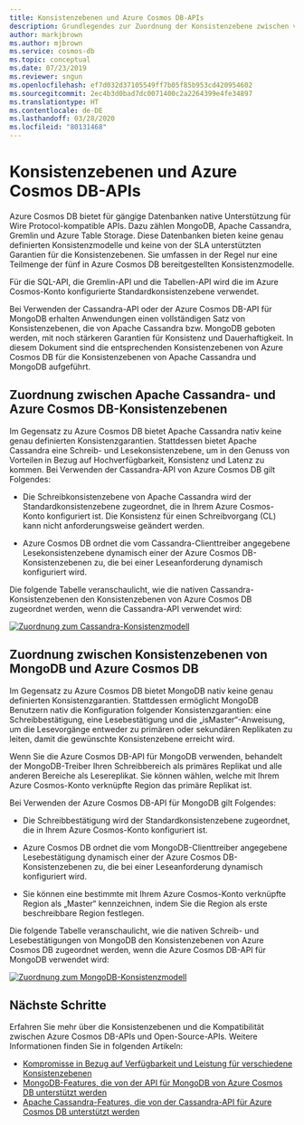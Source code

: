 ```yaml
---
title: Konsistenzebenen und Azure Cosmos DB-APIs
description: Grundlegendes zur Zuordnung der Konsistenzebene zwischen verschiedenen APIs in Azure Cosmos DB und Apache Cassandra, MongoDB
author: markjbrown
ms.author: mjbrown
ms.service: cosmos-db
ms.topic: conceptual
ms.date: 07/23/2019
ms.reviewer: sngun
ms.openlocfilehash: ef7d032d37105549ff7b05f85b953cd420954602
ms.sourcegitcommit: 2ec4b3d0bad7dc0071400c2a2264399e4fe34897
ms.translationtype: HT
ms.contentlocale: de-DE
ms.lasthandoff: 03/28/2020
ms.locfileid: "80131468"
---
```

# <a name="consistency-levels-and-azure-cosmos-db-apis"></a>Konsistenzebenen und Azure Cosmos DB-APIs

Azure Cosmos DB bietet für gängige Datenbanken native Unterstützung für Wire Protocol-kompatible APIs. Dazu zählen MongoDB, Apache Cassandra, Gremlin und Azure Table Storage. Diese Datenbanken bieten keine genau definierten Konsistenzmodelle und keine von der SLA unterstützten Garantien für die Konsistenzebenen. Sie umfassen in der Regel nur eine Teilmenge der fünf in Azure Cosmos DB bereitgestellten Konsistenzmodelle. 

Für die SQL-API, die Gremlin-API und die Tabellen-API wird die im Azure Cosmos-Konto konfigurierte Standardkonsistenzebene verwendet. 

Bei Verwenden der Cassandra-API oder der Azure Cosmos DB-API für MongoDB erhalten Anwendungen einen vollständigen Satz von Konsistenzebenen, die von Apache Cassandra bzw. MongoDB geboten werden, mit noch stärkeren Garantien für Konsistenz und Dauerhaftigkeit. In diesem Dokument sind die entsprechenden Konsistenzebenen von Azure Cosmos DB für die Konsistenzebenen von Apache Cassandra und MongoDB aufgeführt.

## <a name="mapping-between-apache-cassandra-and-azure-cosmos-db-consistency-levels"></a><a id="cassandra-mapping"></a>Zuordnung zwischen Apache Cassandra- und Azure Cosmos DB-Konsistenzebenen

Im Gegensatz zu Azure Cosmos DB bietet Apache Cassandra nativ keine genau definierten Konsistenzgarantien.  Stattdessen bietet Apache Cassandra eine Schreib- und Lesekonsistenzebene, um in den Genuss von Vorteilen in Bezug auf Hochverfügbarkeit, Konsistenz und Latenz zu kommen. Bei Verwenden der Cassandra-API von Azure Cosmos DB gilt Folgendes: 

* Die Schreibkonsistenzebene von Apache Cassandra wird der Standardkonsistenzebene zugeordnet, die in Ihrem Azure Cosmos-Konto konfiguriert ist. Die Konsistenz für einen Schreibvorgang (CL) kann nicht anforderungsweise geändert werden.

* Azure Cosmos DB ordnet die vom Cassandra-Clienttreiber angegebene Lesekonsistenzebene dynamisch einer der Azure Cosmos DB-Konsistenzebenen zu, die bei einer Leseanforderung dynamisch konfiguriert wird. 

Die folgende Tabelle veranschaulicht, wie die nativen Cassandra-Konsistenzebenen den Konsistenzebenen von Azure Cosmos DB zugeordnet werden, wenn die Cassandra-API verwendet wird:  

[![Zuordnung zum Cassandra-Konsistenzmodell](./media/consistency-levels-across-apis/consistency-model-mapping-cassandra.png)](./media/consistency-levels-across-apis/consistency-model-mapping-cassandra.png#lightbox)

## <a name="mapping-between-mongodb-and-azure-cosmos-db-consistency-levels"></a><a id="mongo-mapping"></a>Zuordnung zwischen Konsistenzebenen von MongoDB und Azure Cosmos DB

Im Gegensatz zu Azure Cosmos DB bietet MongoDB nativ keine genau definierten Konsistenzgarantien. Stattdessen ermöglicht MongoDB Benutzern nativ die Konfiguration folgender Konsistenzgarantien: eine Schreibbestätigung, eine Lesebestätigung und die „isMaster“-Anweisung, um die Lesevorgänge entweder zu primären oder sekundären Replikaten zu leiten, damit die gewünschte Konsistenzebene erreicht wird. 

Wenn Sie die Azure Cosmos DB-API für MongoDB verwenden, behandelt der MongoDB-Treiber Ihren Schreibbereich als primäres Replikat und alle anderen Bereiche als Lesereplikat. Sie können wählen, welche mit Ihrem Azure Cosmos-Konto verknüpfte Region das primäre Replikat ist. 

Bei Verwenden der Azure Cosmos DB-API für MongoDB gilt Folgendes:

* Die Schreibbestätigung wird der Standardkonsistenzebene zugeordnet, die in Ihrem Azure Cosmos-Konto konfiguriert ist.
 
* Azure Cosmos DB ordnet die vom MongoDB-Clienttreiber angegebene Lesebestätigung dynamisch einer der Azure Cosmos DB-Konsistenzebenen zu, die bei einer Leseanforderung dynamisch konfiguriert wird.  

* Sie können eine bestimmte mit Ihrem Azure Cosmos-Konto verknüpfte Region als „Master“ kennzeichnen, indem Sie die Region als erste beschreibbare Region festlegen. 

Die folgende Tabelle veranschaulicht, wie die nativen Schreib- und Lesebestätigungen von MongoDB den Konsistenzebenen von Azure Cosmos DB zugeordnet werden, wenn die Azure Cosmos DB-API für MongoDB verwendet wird:

[![Zuordnung zum MongoDB-Konsistenzmodell](./media/consistency-levels-across-apis/consistency-model-mapping-mongodb.png)](./media/consistency-levels-across-apis/consistency-model-mapping-mongodb.png#lightbox)

## <a name="next-steps"></a>Nächste Schritte

Erfahren Sie mehr über die Konsistenzebenen und die Kompatibilität zwischen Azure Cosmos DB-APIs und Open-Source-APIs. Weitere Informationen finden Sie in folgenden Artikeln:

* [Kompromisse in Bezug auf Verfügbarkeit und Leistung für verschiedene Konsistenzebenen](consistency-levels-tradeoffs.md)
* [MongoDB-Features, die von der API für MongoDB von Azure Cosmos DB unterstützt werden](mongodb-feature-support.md)
* [Apache Cassandra-Features, die von der Cassandra-API für Azure Cosmos DB unterstützt werden](cassandra-support.md)
